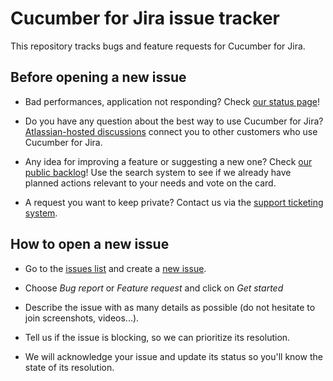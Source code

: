 # Cucumber for Jira issue tracker
This repository tracks bugs and feature requests for Cucumber for Jira. 

## Before opening a new issue

* Bad performances, application not responding? Check [our status page](https://cucumberforjira.statuspage.io/)!

* Do you have any question about the best way to use Cucumber for Jira? [Atlassian-hosted discussions](https://community.atlassian.com/t5/Marketplace-Apps-Integrations/ct-p/atlassian-marketplace) connect you to other customers who use Cucumber for Jira.

* Any idea for improving a feature or suggesting a new one? Check [our public backlog](https://trello.com/b/smQc7tzd/cucumber-for-jira-what-we-are-cooking-up)! Use the search system to see if we already have planned actions relevant to your needs and vote on the card.

* A request you want to keep private? Contact us via the [support ticketing system](https://support.smartbear.com/message/?prod=cucumber_for_jira).

## How to open a new issue

* Go to the [issues list](https://github.com/smartbear/cucumber-for-jira-issue-tracker/issues) and create a [new issue](https://github.com/smartbear/cucumber-for-jira-issue-tracker/issues/new).

* Choose _Bug report_ or _Feature request_ and click on _Get started_

* Describe the issue with as many details as possible (do not hesitate to join screenshots, videos...).

* Tell us if the issue is blocking, so we can prioritize its resolution.

* We will acknowledge your issue and update its status so you'll know the state of its resolution.

